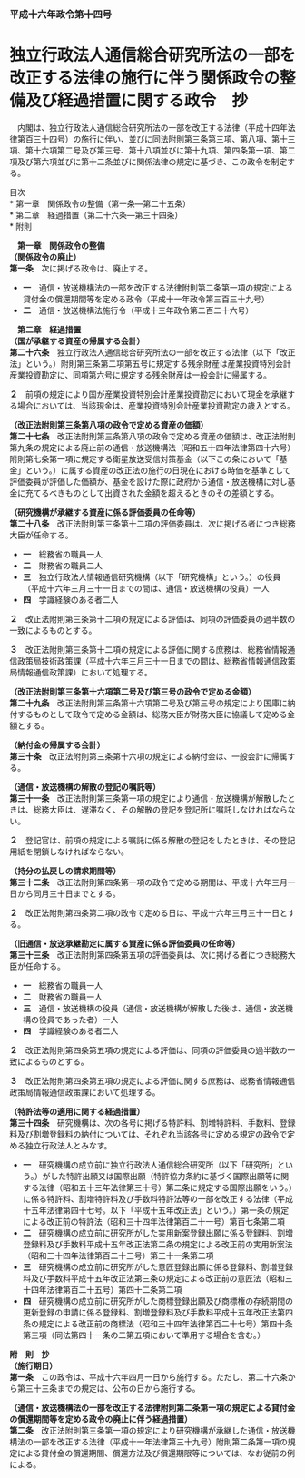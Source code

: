 ### 平成十六年政令第十四号  
# 独立行政法人通信総合研究所法の一部を改正する法律の施行に伴う関係政令の整備及び経過措置に関する政令　抄  
　内閣は、独立行政法人通信総合研究所法の一部を改正する法律（平成十四年法律第百三十四号）の施行に伴い、並びに同法附則第三条第三項、第八項、第十三項、第十六項第二号及び第三号、第十八項並びに第十九項、第四条第一項、第二項及び第六項並びに第十二条並びに関係法律の規定に基づき、この政令を制定する。  
  
目次  
	* 第一章　関係政令の整備（第一条―第二十五条）  
	* 第二章　経過措置（第二十六条―第三十四条）  
	* 附則  
  
&emsp;**第一章　関係政令の整備**  
**（関係政令の廃止）**  
**第一条**　次に掲げる政令は、廃止する。  
* **一**　通信・放送機構法の一部を改正する法律附則第二条第一項の規定による貸付金の償還期間等を定める政令（平成十一年政令第三百三十九号）  
* **二**　通信・放送機構法施行令（平成十三年政令第二百二十六号）  
  
&emsp;**第二章　経過措置**  
**（国が承継する資産の帰属する会計）**  
**第二十六条**　独立行政法人通信総合研究所法の一部を改正する法律（以下「改正法」という。）附則第三条第二項第五号に規定する残余財産は産業投資特別会計産業投資勘定に、同項第六号に規定する残余財産は一般会計に帰属する。  
  
**２**　前項の規定により国が産業投資特別会計産業投資勘定において現金を承継する場合においては、当該現金は、産業投資特別会計産業投資勘定の歳入とする。  
  
**（改正法附則第三条第八項の政令で定める資産の価額）**  
**第二十七条**　改正法附則第三条第八項の政令で定める資産の価額は、改正法附則第九条の規定による廃止前の通信・放送機構法（昭和五十四年法律第四十六号）附則第七条第一項に規定する衛星放送受信対策基金（以下この条において「基金」という。）に属する資産の改正法の施行の日現在における時価を基準として評価委員が評価した価額が、基金を設けた際に政府から通信・放送機構に対し基金に充てるべきものとして出資された金額を超えるときのその差額とする。  
  
**（研究機構が承継する資産に係る評価委員の任命等）**  
**第二十八条**　改正法附則第三条第十二項の評価委員は、次に掲げる者につき総務大臣が任命する。  
* **一**　総務省の職員一人  
* **二**　財務省の職員二人  
* **三**　独立行政法人情報通信研究機構（以下「研究機構」という。）の役員（平成十六年三月三十一日までの間は、通信・放送機構の役員）一人  
* **四**　学識経験のある者二人  
  
**２**　改正法附則第三条第十二項の規定による評価は、同項の評価委員の過半数の一致によるものとする。  
  
**３**　改正法附則第三条第十二項の規定による評価に関する庶務は、総務省情報通信政策局技術政策課（平成十六年三月三十一日までの間は、総務省情報通信政策局情報通信政策課）において処理する。  
  
**（改正法附則第三条第十六項第二号及び第三号の政令で定める金額）**  
**第二十九条**　改正法附則第三条第十六項第二号及び第三号の規定により国庫に納付するものとして政令で定める金額は、総務大臣が財務大臣に協議して定める金額とする。  
  
**（納付金の帰属する会計）**  
**第三十条**　改正法附則第三条第十六項の規定による納付金は、一般会計に帰属する。  
  
**（通信・放送機構の解散の登記の嘱託等）**  
**第三十一条**　改正法附則第三条第一項の規定により通信・放送機構が解散したときは、総務大臣は、遅滞なく、その解散の登記を登記所に嘱託しなければならない。  
  
**２**　登記官は、前項の規定による嘱託に係る解散の登記をしたときは、その登記用紙を閉鎖しなければならない。  
  
**（持分の払戻しの請求期間等）**  
**第三十二条**　改正法附則第四条第一項の政令で定める期間は、平成十六年三月一日から同月三十日までとする。  
  
**２**　改正法附則第四条第二項の政令で定める日は、平成十六年三月三十一日とする。  
  
**（旧通信・放送承継勘定に属する資産に係る評価委員の任命等）**  
**第三十三条**　改正法附則第四条第五項の評価委員は、次に掲げる者につき総務大臣が任命する。  
* **一**　総務省の職員一人  
* **二**　財務省の職員一人  
* **三**　通信・放送機構の役員（通信・放送機構が解散した後は、通信・放送機構の役員であった者）一人  
* **四**　学識経験のある者二人  
  
**２**　改正法附則第四条第五項の規定による評価は、同項の評価委員の過半数の一致によるものとする。  
  
**３**　改正法附則第四条第五項の規定による評価に関する庶務は、総務省情報通信政策局情報通信政策課において処理する。  
  
**（特許法等の適用に関する経過措置）**  
**第三十四条**　研究機構は、次の各号に掲げる特許料、割増特許料、手数料、登録料及び割増登録料の納付については、それぞれ当該各号に定める規定の政令で定める独立行政法人とみなす。  
* **一**　研究機構の成立前に独立行政法人通信総合研究所（以下「研究所」という。）がした特許出願又は国際出願（特許協力条約に基づく国際出願等に関する法律（昭和五十三年法律第三十号）第二条に規定する国際出願をいう。）に係る特許料、割増特許料及び手数料特許法等の一部を改正する法律（平成十五年法律第四十七号。以下「平成十五年改正法」という。）第一条の規定による改正前の特許法（昭和三十四年法律第百二十一号）第百七条第二項  
* **二**　研究機構の成立前に研究所がした実用新案登録出願に係る登録料、割増登録料及び手数料平成十五年改正法第二条の規定による改正前の実用新案法（昭和三十四年法律第百二十三号）第三十一条第二項  
* **三**　研究機構の成立前に研究所がした意匠登録出願に係る登録料、割増登録料及び手数料平成十五年改正法第三条の規定による改正前の意匠法（昭和三十四年法律第百二十五号）第四十二条第二項  
* **四**　研究機構の成立前に研究所がした商標登録出願及び商標権の存続期間の更新登録の申請に係る登録料、割増登録料及び手数料平成十五年改正法第四条の規定による改正前の商標法（昭和三十四年法律第百二十七号）第四十条第三項（同法第四十一条の二第五項において準用する場合を含む。）  
  
**附　則　抄**  
**（施行期日）**  
**第一条**　この政令は、平成十六年四月一日から施行する。ただし、第二十六条から第三十三条までの規定は、公布の日から施行する。  
  
**（通信・放送機構法の一部を改正する法律附則第二条第一項の規定による貸付金の償還期間等を定める政令の廃止に伴う経過措置）**  
**第二条**　改正法附則第三条第一項の規定により研究機構が承継した通信・放送機構法の一部を改正する法律（平成十一年法律第三十九号）附則第二条第一項の規定による貸付金の償還期間、償還方法及び償還期限等については、なお従前の例による。  
  
